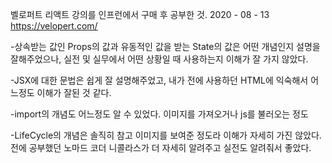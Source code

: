 벨로퍼트 리액트 강의를 인프런에서 구매 후 공부한 것. 2020 - 08 - 13
https://velopert.com/

-상속받는 값인 Props의 값과 유동적인 값을 받는 State의 값은 어떤 개념인지 설명을 잘해주었으나,
 실전 및 실무에서 어떤 상황일 때 사용하는지 이해가 잘 가지 않았다.
 
-JSX에 대한 문법은 쉽게 잘 설명해주었고, 내가 전에 사용하던 HTML에 익숙해서 어느정도 이해가 잘된 것 같다.

-import의 개념도 어느정도 알 수 있었다. 이미지를 가져오거나 js를 불러오는 정도

-LifeCycle의 개념은 솔직히 참고 이미지를 보여준 정도라 이해가 자세히 가진 않았다. 
 전에 공부했던 노마드 코더 니콜라스가 더 자세히 알려주고 실전도 알려줘서 좋았다.
 
